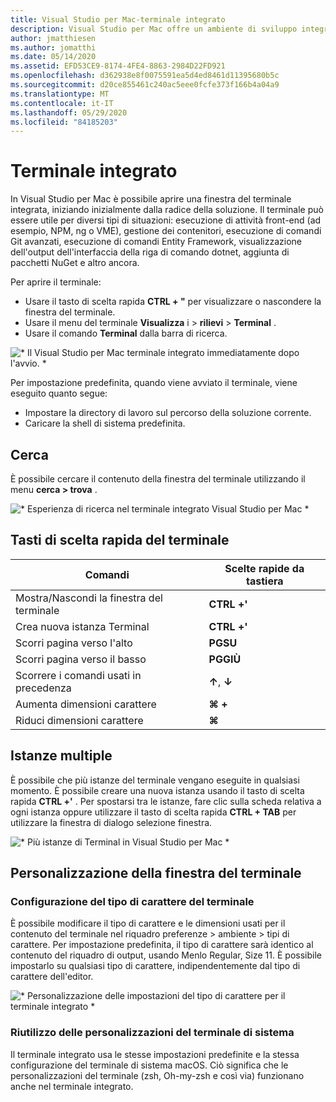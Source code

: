```yaml
---
title: Visual Studio per Mac-terminale integrato
description: Visual Studio per Mac offre un ambiente di sviluppo integrato per creare applicazioni .NET in macOS, inclusi siti Web ASP.NET Core e progetti Xamarin per iOS, Android, Mac e Xamarin.Forms.
author: jmatthiesen
ms.author: jomatthi
ms.date: 05/14/2020
ms.assetid: EFD53CE9-8174-4FE4-8863-2984D22FD921
ms.openlocfilehash: d362938e8f0075591ea5d4ed8461d11395680b5c
ms.sourcegitcommit: d20ce855461c240ac5eee0fcfe373f166b4a04a9
ms.translationtype: MT
ms.contentlocale: it-IT
ms.lasthandoff: 05/29/2020
ms.locfileid: "84185203"
---
```

# <a name="integrated-terminal"></a>Terminale integrato
In Visual Studio per Mac è possibile aprire una finestra del terminale integrata, iniziando inizialmente dalla radice della soluzione. Il terminale può essere utile per diversi tipi di situazioni: esecuzione di attività front-end (ad esempio, NPM, ng o VME), gestione dei contenitori, esecuzione di comandi Git avanzati, esecuzione di comandi Entity Framework, visualizzazione dell'output dell'interfaccia della riga di comando dotnet, aggiunta di pacchetti NuGet e altro ancora. 

Per aprire il terminale:
- Usare il tasto di scelta rapida **CTRL + "** per visualizzare o nascondere la finestra del terminale.
- Usare il menu del terminale **Visualizza** i \> **rilievi** \> **Terminal** .
- Usare il comando **Terminal** dalla barra di ricerca.

![* Il Visual Studio per Mac terminale integrato immediatamente dopo l'avvio. *](media/integrated-terminal-intro.png)

Per impostazione predefinita, quando viene avviato il terminale, viene eseguito quanto segue:
- Impostare la directory di lavoro sul percorso della soluzione corrente.
- Caricare la shell di sistema predefinita.

## <a name="search"></a>Cerca
È possibile cercare il contenuto della finestra del terminale utilizzando il menu **cerca > trova** .

![* Esperienza di ricerca nel terminale integrato Visual Studio per Mac *](media/integrated-terminal-search.png)

## <a name="terminal-keyboard-shortcuts"></a>Tasti di scelta rapida del terminale
|Comandi|Scelte rapide da tastiera|
|-|-|
|Mostra/Nascondi la finestra del terminale|**CTRL +'**|
|Crea nuova istanza Terminal|**CTRL +'**|
|Scorri pagina verso l'alto|**PGSU**|
|Scorri pagina verso il basso|**PGGIÙ**|
|Scorrere i comandi usati in precedenza|**↑**, **↓**|
|Aumenta dimensioni carattere|**⌘ +**|
|Riduci dimensioni carattere|**⌘**|

## <a name="multiple-instances"></a>Istanze multiple
È possibile che più istanze del terminale vengano eseguite in qualsiasi momento. È possibile creare una nuova istanza usando il tasto di scelta rapida **CTRL +'** . Per spostarsi tra le istanze, fare clic sulla scheda relativa a ogni istanza oppure utilizzare il tasto di scelta rapida **CTRL + TAB** per utilizzare la finestra di dialogo selezione finestra.

![* Più istanze di Terminal in Visual Studio per Mac *](media/integrated-terminal-multiple-instances.png) 

## <a name="customizing-the-terminal-window"></a>Personalizzazione della finestra del terminale
### <a name="configuring-the-terminal-font"></a>Configurazione del tipo di carattere del terminale
È possibile modificare il tipo di carattere e le dimensioni usati per il contenuto del terminale nel riquadro preferenze > ambiente > tipi di carattere. Per impostazione predefinita, il tipo di carattere sarà identico al contenuto del riquadro di output, usando Menlo Regular, Size 11. È possibile impostarlo su qualsiasi tipo di carattere, indipendentemente dal tipo di carattere dell'editor.

![* Personalizzazione delle impostazioni del tipo di carattere per il terminale integrato *](media/integrated-terminal-change-font.png)

### <a name="reusing-system-terminal-customizations"></a>Riutilizzo delle personalizzazioni del terminale di sistema
Il terminale integrato usa le stesse impostazioni predefinite e la stessa configurazione del terminale di sistema macOS. Ciò significa che le personalizzazioni del terminale (zsh, Oh-my-zsh e così via) funzionano anche nel terminale integrato.
